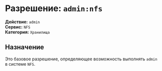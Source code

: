 # Разрешение: `admin:nfs`

**Действие:** `admin`  
**Сервис:** `NFS`  
**Категория:** `Хранилища`

## Назначение
Это базовое разрешение, определяющее возможность выполнять `admin` в системе `NFS`.
